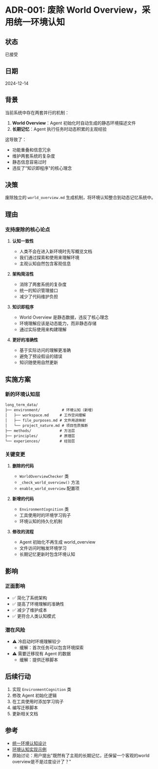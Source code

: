 # ADR-001: 废除 World Overview，采用统一环境认知

## 状态
已接受

## 日期
2024-12-14

## 背景
当前系统中存在两套并行的机制：
1. **World Overview**：Agent 初始化时自动生成的静态环境描述文件
2. **长期记忆**：Agent 执行任务时动态积累的主观经验

这导致了：
- 功能重叠和信息冗余
- 维护两套系统的复杂度
- 静态信息容易过时
- 违反了"知识即程序"的核心理念

## 决策
废除独立的 `world_overview.md` 生成机制，将环境认知整合到动态记忆系统中。

## 理由

### 支持废除的核心论点

1. **认知一致性**
   - 人类不会在进入新环境时先写概览文档
   - 我们通过探索和使用来理解环境
   - 主观认知自然包含客观信息

2. **架构简洁性**
   - 消除了两套系统的复杂度
   - 统一的知识管理接口
   - 减少了代码维护负担

3. **知识即程序**
   - World Overview 是静态数据，违反了核心理念
   - 环境理解应该是动态能力，而非静态存储
   - 通过实际使用来构建理解

4. **更好的准确性**
   - 基于实际访问的理解更准确
   - 避免了预设假设的错误
   - 知识随使用自然更新

## 实施方案

### 新的环境认知层
```
long_term_data/
├── environment/          # 环境认知（新增）
│   ├── workspace.md     # 工作空间理解
│   ├── file_purposes.md # 文件用途映射  
│   └── project_nature.md # 项目性质推断
├── methods/             # 方法层
├── principles/          # 原理层
└── experiences/         # 经验层
```

### 关键变更

1. **删除的代码**
   - `WorldOverviewChecker` 类
   - `_check_world_overview()` 方法
   - `enable_world_overview` 配置项

2. **新增的代码**
   - `EnvironmentCognition` 类
   - 工具使用时的环境学习钩子
   - 环境认知的持久化机制

3. **修改的流程**
   - Agent 初始化不再生成 world_overview
   - 文件访问时触发环境学习
   - 长期记忆更新时包含环境认知

## 影响

### 正面影响
- ✅ 简化了系统架构
- ✅ 提高了环境理解的准确性
- ✅ 减少了维护成本
- ✅ 更符合人类认知模式

### 潜在风险
- ⚠️ 冷启动时环境理解较少
  - 缓解：首次任务可以包含环境探索
- ⚠️ 需要迁移现有 Agent 的数据
  - 缓解：提供迁移脚本

## 后续行动

1. 实现 `EnvironmentCognition` 类
2. 修改 Agent 初始化逻辑
3. 在工具使用时添加学习钩子
4. 编写迁移脚本
5. 更新相关文档

## 参考
- [统一环境认知设计](./unified_environment_cognition.md)
- [环境认知实现示例](./environment_cognition_implementation.py)
- 原始讨论：用户提出"既然有了主观的长期记忆，还保留一个客观的world overview是不是过度设计了？"